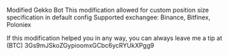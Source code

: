Modified Gekko Bot 
This modification allowed for custom position size specification in default config
Supported exchangee: Binance, Bitfinex, Poloniex

If this modification helped you in any way, you can always leave me a tip at (BTC) 3Gs9mJSkoZGypioomxGCbc6ycRYUkXPgg9
